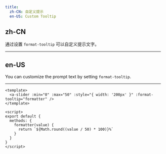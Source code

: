 ```yaml
title:
  zh-CN: 自定义提示
  en-US: Custom Tooltip
```

## zh-CN

通过设置 `format-tooltip` 可以自定义提示文字。

---

## en-US

You can customize the prompt text by setting `format-tooltip`.

---

```vue
<template>
  <a-slider :min="0" :max="50" :style="{ width: '200px' }" :format-tooltip="formatter" />
</template>

<script>
export default {
  methods: {
    formatter(value) {
      return `${Math.round((value / 50) * 100)}%`
    }
  }
}
</script>
```
